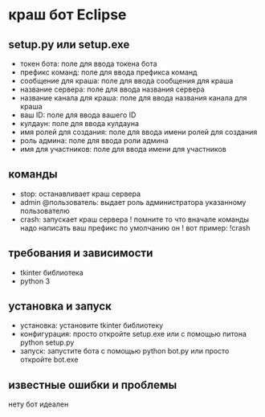 # краш бот Eclipse

## setup.py или setup.exe

* токен бота: поле для ввода токена бота
* префикс команд: поле для ввода префикса команд
* сообщение для краша: поле для ввода сообщения для краша
* название сервера: поле для ввода названия сервера
* название канала для краша: поле для ввода названия канала для краша
* ваш ID: поле для ввода вашего ID
* кулдаун: поле для ввода кулдауна
* имя ролей для создания: поле для ввода имени ролей для создания
* роль админа: поле для ввода роли админа
* имя для участников: поле для ввода имени для участников

## команды

* stop: останавливает краш сервера
* admin @пользователь: выдает роль администратора указанному пользователю
* crash: запускает краш сервера
! помните то что вначале команды надо написать ваш префикс по умолчанию он ! вот пример: !crash

## требования и зависимости

* tkinter библиотека
* python 3

## установка и запуск

* установка: установите tkinter библиотеку
* конфигурация: просто откройте setup.exe или с помощью питона python setup.py
* запуск: запустите бота с помощью python bot.py или просто откройте bot.exe

## известные ошибки и проблемы

нету бот идеален

